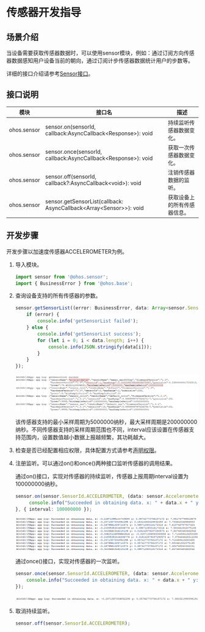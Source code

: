 # 传感器开发指导


## 场景介绍

当设备需要获取传感器数据时，可以使用sensor模块，例如：通过订阅方向传感器数据感知用户设备当前的朝向，通过订阅计步传感器数据统计用户的步数等。

详细的接口介绍请参考[Sensor接口](../../reference/apis-sensor-service-kit/js-apis-sensor.md)。


## 接口说明

| 模块 | 接口名 | 描述 |
| -------- | -------- | -------- |
| ohos.sensor | sensor.on(sensorId, callback:AsyncCallback&lt;Response&gt;): void | 持续监听传感器数据变化。 |
| ohos.sensor | sensor.once(sensorId, callback:AsyncCallback&lt;Response&gt;): void | 获取一次传感器数据变化。 |
| ohos.sensor | sensor.off(sensorId, callback?:AsyncCallback&lt;void&gt;): void | 注销传感器数据的监听。 |
| ohos.sensor | sensor.getSensorList(callback: AsyncCallback\<Array\<Sensor>>): void| 获取设备上的所有传感器信息。 |


## 开发步骤

开发步骤以加速度传感器ACCELEROMETER为例。

1. 导入模块。

   ```ts
   import sensor from '@ohos.sensor';
   import { BusinessError } from '@ohos.base';
   ```

2. 查询设备支持的所有传感器的参数。

    ```ts    
    sensor.getSensorList((error: BusinessError, data: Array<sensor.Sensor>) => {
        if (error) {
            console.info('getSensorList failed');
        } else {
            console.info('getSensorList success');
            for (let i = 0; i < data.length; i++) {
                console.info(JSON.stringify(data[i]));
            }
        }
    });
    ```

    ![输入图片说明](figures/001.png)

    该传感器支持的最小采样周期为5000000纳秒，最大采样周期是200000000纳秒。不同传感器支持的采样周期范围也不同，interval应该设置在传感器支持范围内，设置数值越小数据上报越频繁，其功耗越大。

3. 检查是否已经配置相应权限，具体配置方式请参考[声明权限](../../security/AccessToken/declare-permissions.md)。

4. 注册监听。可以通过on()和once()两种接口监听传感器的调用结果。

   通过on()接口，实现对传感器的持续监听，传感器上报周期interval设置为100000000纳秒。

   ```ts    
   sensor.on(sensor.SensorId.ACCELEROMETER, (data: sensor.AccelerometerResponse) => {
        console.info("Succeeded in obtaining data. x: " + data.x + " y: " + data.y + " z: " + data.z);
   }, { interval: 100000000 });
   ```

    ![输入图片说明](figures/002.png)

   通过once()接口，实现对传感器的一次监听。

   ```ts
   sensor.once(sensor.SensorId.ACCELEROMETER, (data: sensor.AccelerometerResponse) => {
       console.info("Succeeded in obtaining data. x: " + data.x + " y: " + data.y + " z: " + data.z);
   });
   ```

   ![输入图片说明](figures/003.png)

5. 取消持续监听。

    ```ts
    sensor.off(sensor.SensorId.ACCELEROMETER);
    ```